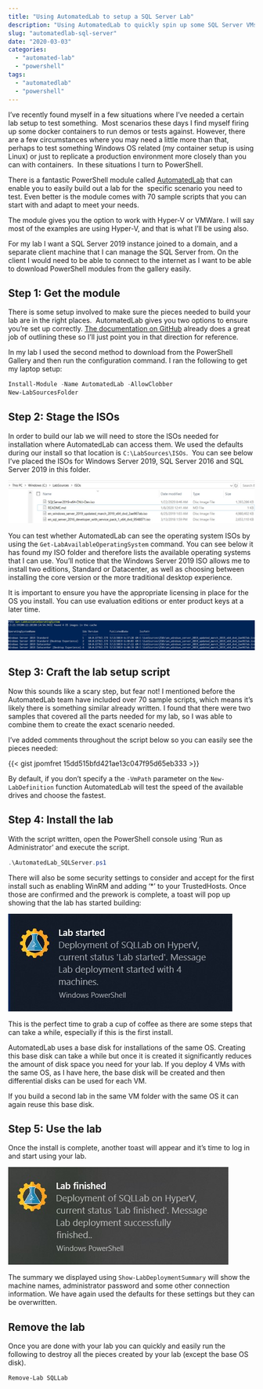 ```yaml
---
title: "Using AutomatedLab to setup a SQL Server Lab"
description: "Using AutomatedLab to quickly spin up some SQL Server VMs for testing."
slug: "automatedlab-sql-server"
date: "2020-03-03"
categories:
  - "automated-lab"
  - "powershell"
tags:
  - "automatedlab"
  - "powershell"
---
```


I’ve recently found myself in a few situations where I’ve needed a certain lab setup to test something.  Most scenarios these days I find myself firing up some docker containers to run demos or tests against. However, there are a few circumstances where you may need a little more than that, perhaps to test something Windows OS related (my container setup is using Linux) or just to replicate a production environment more closely than you can with containers.  In these situations I turn to PowerShell.

There is a fantastic PowerShell module called [AutomatedLab](https://github.com/AutomatedLab/AutomatedLab) that can enable you to easily build out a lab for the  specific scenario you need to test. Even better is the module comes with 70 sample scripts that you can start with and adapt to meet your needs.

The module gives you the option to work with Hyper-V or VMWare. I will say most of the examples are using Hyper-V, and that is what I’ll be using also.

For my lab I want a SQL Server 2019 instance joined to a domain, and a separate client machine that I can manage the SQL Server from. On the client I would need to be able to connect to the internet as I want to be able to download PowerShell modules from the gallery easily.

## Step 1: Get the module

There is some setup involved to make sure the pieces needed to build your lab are in the right places.  AutomatedLab gives you two options to ensure you’re set up correctly. [The documentation on GitHub](https://github.com/AutomatedLab/AutomatedLab/wiki/1.-Installation) already does a great job of outlining these so I’ll just point you in that direction for reference.

In my lab I used the second method to download from the PowerShell Gallery and then run the configuration command. I ran the following to get my laptop setup:

```PowerShell
Install-Module -Name AutomatedLab -AllowClobber
New-LabSourcesFolder
```

## Step 2: Stage the ISOs

In order to build our lab we will need to store the ISOs needed for installation where AutomatedLab can access them. We used the defaults during our install so that location is `C:\LabSources\ISOs`.  You can see below I’ve placed the ISOs for Windows Server 2019, SQL Server 2016 and SQL Server 2019 in this folder.

![ISOs folder - where we will store the ISOs](images/isos.jpg)

You can test whether AutomatedLab can see the operating system ISOs by using the `Get-LabAvailableOperatingSystem` command. You can see below it has found my ISO folder and therefore lists the available operating systems that I can use. You’ll notice that the Windows Server 2019 ISO allows me to install two editions, Standard or Datacenter, as well as choosing between installing the core version or the more traditional desktop experience.

It is important to ensure you have the appropriate licensing in place for the OS you install. You can use evaluation editions or enter product keys at a later time.

![Output of Get-AvailableOperatingSystems](images/AvailableOS.jpg)

## Step 3: Craft the lab setup script

Now this sounds like a scary step, but fear not! I mentioned before the AutomatedLab team have included over 70 sample scripts, which means it’s likely there is something similar already written. I found that there were two samples that covered all the parts needed for my lab, so I was able to combine them to create the exact scenario needed.

I’ve added comments throughout the script below so you can easily see the pieces needed:

{{< gist jpomfret 15dd515bfd421ae13c047f95d65eb333 >}}

By default, if you don’t specify a the `-VmPath` parameter on the `New-LabDefinition` function AutomatedLab will test the speed of the available drives and choose the fastest.

## Step 4: Install the lab

With the script written, open the PowerShell console using ‘Run as Administrator’ and execute the script.

```PowerShell
.\AutomatedLab_SQLServer.ps1
```

There will also be some security settings to consider and accept for the first install such as enabling WinRM and adding ‘\*’ to your TrustedHosts. Once those are confirmed and the prework is complete, a toast will pop up showing that the lab has started building:

![lab started toast](images/StartToast.jpg)

This is the perfect time to grab a cup of coffee as there are some steps that can take a while, especially if this is the first install.

AutomatedLab uses a base disk for installations of the same OS. Creating this base disk can take a while but once it is created it significantly reduces the amount of disk space you need for your lab. If you deploy 4 VMs with the same OS, as I have here, the base disk will be created and then differential disks can be used for each VM.

If you build a second lab in the same VM folder with the same OS it can again reuse this base disk.

## Step 5: Use the lab

Once the install is complete, another toast will appear and it’s time to log in and start using your lab.

![lab finished toast](images/completetoast.jpg)

The summary we displayed using `Show-LabDeploymentSummary` will show the machine names, administrator password and some other connection information. We have again used the defaults for these settings but they can be overwritten.

## Remove the lab

Once you are done with your lab you can quickly and easily run the following to destroy all the pieces created by your lab (except the base OS disk).

```PowerShell
Remove-Lab SQLLab
```
